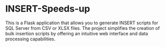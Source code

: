 # INSERT-Speeds-up
This is a Flask application that allows you to generate INSERT scripts for SQL Server from CSV or XLSX files. The project simplifies the creation of bulk insertion scripts by offering an intuitive web interface and data processing capabilities.
